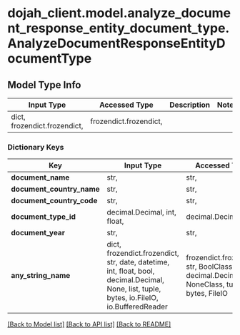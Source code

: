 # dojah_client.model.analyze_document_response_entity_document_type.AnalyzeDocumentResponseEntityDocumentType

## Model Type Info
Input Type | Accessed Type | Description | Notes
------------ | ------------- | ------------- | -------------
dict, frozendict.frozendict,  | frozendict.frozendict,  |  | 

### Dictionary Keys
Key | Input Type | Accessed Type | Description | Notes
------------ | ------------- | ------------- | ------------- | -------------
**document_name** | str,  | str,  |  | [optional] 
**document_country_name** | str,  | str,  |  | [optional] 
**document_country_code** | str,  | str,  |  | [optional] 
**document_type_id** | decimal.Decimal, int, float,  | decimal.Decimal,  |  | [optional] 
**document_year** | str,  | str,  |  | [optional] 
**any_string_name** | dict, frozendict.frozendict, str, date, datetime, int, float, bool, decimal.Decimal, None, list, tuple, bytes, io.FileIO, io.BufferedReader | frozendict.frozendict, str, BoolClass, decimal.Decimal, NoneClass, tuple, bytes, FileIO | any string name can be used but the value must be the correct type | [optional]

[[Back to Model list]](../../README.md#documentation-for-models) [[Back to API list]](../../README.md#documentation-for-api-endpoints) [[Back to README]](../../README.md)

